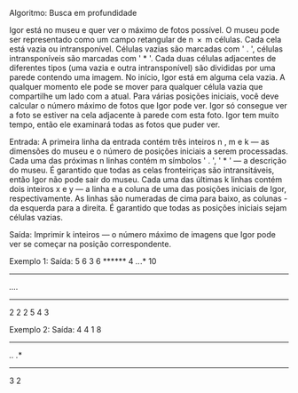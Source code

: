 Algoritmo: Busca em profundidade

Igor está no museu e quer ver o máximo de fotos possível.
O museu pode ser representado como um campo retangular de n  ×  m células. Cada cela está vazia ou intransponível. Células vazias são marcadas com ' . ', células intransponíveis são marcadas com ' * '. Cada duas células adjacentes de diferentes tipos (uma vazia e outra intransponível) são divididas por uma parede contendo uma imagem.
No início, Igor está em alguma cela vazia. A qualquer momento ele pode se mover para qualquer célula vazia que compartilhe um lado com a atual.
Para várias posições iniciais, você deve calcular o número máximo de fotos que Igor pode ver. Igor só consegue ver a foto se estiver na cela adjacente à parede com esta foto. Igor tem muito tempo, então ele examinará todas as fotos que puder ver.

Entrada:
A primeira linha da entrada contém três inteiros n , m e k — as dimensões do museu e o número de posições iniciais a serem processadas.
Cada uma das próximas n linhas contém m símbolos ' . ', ' * ' — a descrição do museu. É garantido que todas as celas fronteiriças são intransitáveis, então Igor não pode sair do museu.
Cada uma das últimas k linhas contém dois inteiros x e y — a linha e a coluna de uma das posições iniciais de Igor, respectivamente. As linhas são numeradas de cima para baixo, as colunas - da esquerda para a direita. É garantido que todas as posições iniciais sejam células vazias.

Saída:
Imprimir k inteiros — o número máximo de imagens que Igor pode ver se começar na posição correspondente.

Exemplo 1:		Saída:
5 6 3			6
******			4
*..*.*			10
******
*....*
******
2 2
2 5
4 3

Exemplo 2: 		Saída:
4 4 1			8
****
*..*
*.**
****
3 2



